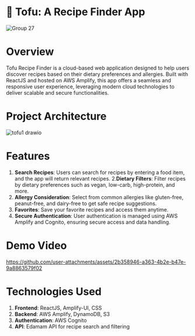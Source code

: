 # 🍲 Tofu: A Recipe Finder App

![Group 27](https://github.com/user-attachments/assets/0e1017d9-e524-4d4e-9873-7f837df9e63d)

# Overview
Tofu Recipe Finder is a cloud-based web application designed to help users discover recipes based on their dietary preferences and allergies. Built with ReactJS and hosted on AWS Amplify, this app offers a seamless and responsive user experience, leveraging modern cloud technologies to deliver scalable and secure functionalities.

# Project Architecture
![tofu1 drawio](https://github.com/user-attachments/assets/a777f3db-3cd3-4bb9-8717-4fc54b8ec777)


# Features
1. **Search Recipes**: 
Users can search for recipes by entering a food item, and the app will return relevant recipes.
2.**Dietary Filters**:
Filter recipes by dietary preferences such as vegan, low-carb, high-protein, and more.
3. **Allergy Consideration**: 
Select from common allergies like gluten-free, peanut-free, and dairy-free to get safe recipe suggestions.
4. **Favorites**: 
Save your favorite recipes and access them anytime.
5. **Secure Authentication**: User authentication is managed using AWS Amplify and Cognito, ensuring secure access and data handling.

# Demo Video
https://github.com/user-attachments/assets/2b358946-a363-4b2e-b47e-9a8863579f02

# Technologies Used
1. **Frontend**: ReactJS, Amplify-UI, CSS
2. **Backend**: AWS Amplify, DynamoDB, S3
3. **Authentication**: AWS Cognito
4. **API**: Edamam API for recipe search and filtering


